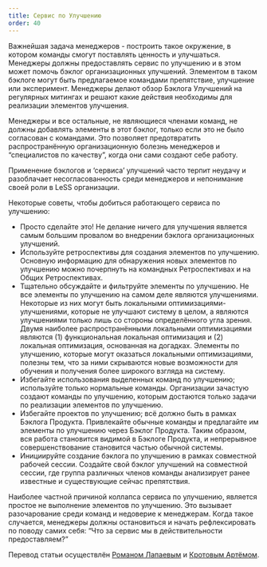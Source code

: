 ```yaml
---
title: Сервис по Улучшению
order: 40
---
```


Важнейшая задача менеджеров - построить такое окружение, в котором команды смогут поставлять ценность и улучшаться. Менеджеры должны предоставлять сервис по улучшению и в этом может помочь бэклог организационных улучшений. Элементом в таком бэклоге могут быть предлагаемое командами препятствие, улучшение или эксперимент. Менеджеры делают обзор Бэклога Улучшений на регулярных митингах и решают какие действия необходимы для реализации элементов улучшения.

Менеджеры и все остальные, не являющиеся членами команд, не должны добавлять элементы в этот бэклог, только если это не было согласован с командами. Это позволяет предотвратить распространённую организационную болезнь менеджеров и “специалистов по качеству”, когда они сами создают себе работу.

Применение бэклогов и ‘сервиса’ улучшений часто терпит неудачу и разоблачает несогласованность среди менеджеров и непонимание своей роли в LeSS организации.

Некоторые советы, чтобы добиться работающего сервиса по улучшению:

* Просто сделайте это!
  Не делание ничего для улучшения является самым большим провалом во внедрении бэклога организационных улучшений.
* Используйте ретроспективы для создания элементов по улучшению.
  Основную информацию для обнаружения новых элементов по улучшению можно почерпнуть на командных Ретроспективах и на Общих Ретроспективах.
* Тщательно обсуждайте и фильтруйте элементы по улучшению.
  Не все элементы по улучшению на самом деле являются улучшениями. Некоторые из них могут быть локальными оптимизациями-улучшениями, которые не улучшают систему в целом, а являются улучшениями только лишь со стороны определённого угла зрения. Двумя наиболее распространёнными локальными оптимизациями являются (1) функциональная локальная оптимизация и (2) локальная оптимизация, основанная на догадках.
  Элементы по улучшению, которые могут оказаться локальными оптимизациями, полезны тем, что за ними скрываются новые возможности для обучения и получения более широкого взгляда на систему.
* Избегайте использования выделенных команд по улучшению; используйте только нормальные команды.
  Организации зачастую создают команды по улучшению, которым достаются только задачи по реализации элементов по улучшению.
* Избегайте проектов по улучшению; всё должно быть в рамках Бэклога Продукта.
  Привлекайте обычные команды и предлагайте им элементы по улучшению через Бэклог Продукта. Таким образом, вся работа становится видимой в Бэклоге Продукта, и непрерывное совершенствование становится частью обычной системы.
* Инициируйте создание бэклога по улучшению в рамках совместной рабочей сессии.
  Создайте свой бэклог улучшений на совместной сессии, где группа различных членов команды анализирует ранее известные и существующие сейчас препятствия.

Наиболее частной причиной коллапса сервиса по улучшению, является простое не выполнение элементов по улучшению. Это вызывает разочарование среди команд и недоверие к менеджерам. Когда такое случается, менеджеры должны остановиться и начать рефлексировать по поводу самих себя: “Что за сервис мы в действительности предоставляем?”

Перевод статьи осуществлён [Романом Лапаевым](https://www.linkedin.com/in/romanlapaev) и [Кротовым Артёмом](https://www.facebook.com/artem.v.krotov).